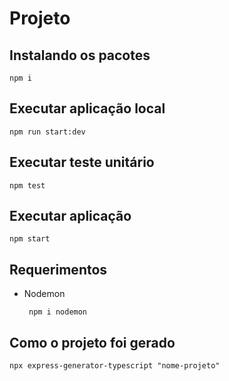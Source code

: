 # Projeto

## Instalando os pacotes

    npm i

## Executar aplicação local

    npm run start:dev

## Executar teste unitário

    npm test

## Executar aplicação

    npm start

## 

## Requerimentos

 - Nodemon

        npm i nodemon

## Como o projeto foi gerado

    npx express-generator-typescript "nome-projeto"